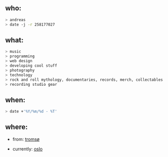 ## who:

```bash
> andreas
> date -j -r 258177027
```

## what:

```bash
> music
> programming
> web design
> developing cool stuff
> photography
> technology
> rock and roll mythology, documentaries, records, merch, collectables ++
> recording studio gear
```
## when:

```bash
> date +'%Y/%m/%d - %T'
```

## where:

* from: [tromsø](https://maps.apple.com/?ll=69.651329,18.954410&lsp=6489)

* currently: [oslo](https://maps.apple.com/?ll=59.911558,10.733361)


<!---
atchoo78/atchoo78 is a ✨ special ✨ repository because its `README.md` (this file) appears on your GitHub profile.
You can click the Preview link to take a look at your changes.
--->
